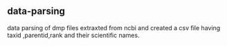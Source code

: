 ## data-parsing
data parsing of dmp files extraxted from ncbi and created a csv file having taxid ,parentid,rank and their scientific names.
